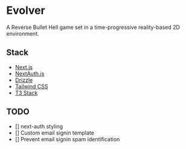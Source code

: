 # Evolver

A Reverse Bullet Hell game set in a time-progressive reality-based 2D environment.

## Stack

- [Next.js](https://nextjs.org)
- [NextAuth.js](https://next-auth.js.org)
- [Drizzle](https://orm.drizzle.team)
- [Tailwind CSS](https://tailwindcss.com)
- [T3 Stack](https://create.t3.gg/)

## TODO

- [] next-auth styling
- [] Custom email signin template
- [] Prevent email signin spam identification
